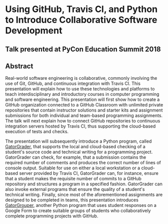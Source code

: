 # Using GitHub, Travis CI, and Python to Introduce Collaborative Software Development

## Talk presented at PyCon Education Summit 2018

## Abstract

Real-world software engineering is collaborative, commonly involving the use of
Git, GitHub, and continuous integration with Travis CI. This presentation will
explain how to use these technologies and platforms to teach interdisciplinary
and introductory courses in computer programming and software engineering. This
presentation will first show how to create a GitHub organization connected to a
GitHub Classroom with unlimited private repositories that contain instructor
solutions and starter kits and assignment submissions for both individual and
team-based programming assignments. The talk will next explain how to connect
GitHub repositories to continuous integration servers hosted by Travis CI, thus
supporting the cloud-based execution of tests and checks.

The presentation will subsequently introduce a Python program, called
[GatorGrader](https://github.com/GatorEducator/gatorgrader), that supports the
local and cloud-based checking of a student's source code and technical writing
for a programming project. GatorGrader can check, for example, that a
submission contains the required number of comments and produces the correct
number of lines of console output. Suitable for use on either a local
workstation or a cloud-based server provided by Travis CI, GatorGrader can,
for instance, ensure that a student makes the requisite number of commits to
a GitHub repository and structures a program in a specified fashion.
GatorGrader can also invoke external programs that ensure the quality of a
student's technical writing. Finally, since most of the aforementioned
assignments are designed to be completed in teams, this presentation
introduces [GatorGrouper](https://github.com/GatorGrouper/gatorgrouper),
another Python program that uses student responses on a Google Form to
create suitable groups of students who collaboratively complete programming
projects with GitHub.
